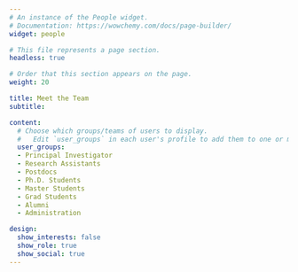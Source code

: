 ```yaml
---
# An instance of the People widget.
# Documentation: https://wowchemy.com/docs/page-builder/
widget: people

# This file represents a page section.
headless: true

# Order that this section appears on the page.
weight: 20

title: Meet the Team
subtitle:

content:
  # Choose which groups/teams of users to display.
  #   Edit `user_groups` in each user's profile to add them to one or more of these groups.
  user_groups:
  - Principal Investigator
  - Research Assistants
  - Postdocs
  - Ph.D. Students
  - Master Students
  - Grad Students
  - Alumni
  - Administration

design:
  show_interests: false
  show_role: true
  show_social: true
---
```

